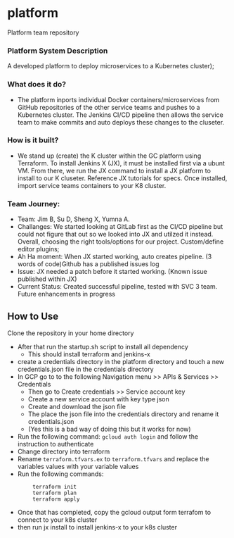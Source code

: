 # platform
Platform team repository
### Platform System Description

A developed platform to deploy microservices to a Kubernetes cluster);

### What does it do?
- The platform inports individual Docker containers/microservices from GitHub repositories of the other service teams and pushes to a Kubernetes cluster.  The 	Jenkins CI/CD pipeline then allows the service team to make commits and auto deploys 	these changes to the cluseter.

### How is it built?

- We stand up (create) the K cluster within the GC platform using Terraform.  To install Jenkins X (JX), it must be installed first via a ubunt VM.  From there, we run the JX  	command to install a JX platform to install to our K cluseter.  Reference JX tutorials for 	specs.  Once installed, import service teams containers to your K8 cluster.


### Team Journey:

- Team: Jim B, Su D, Sheng X, Yumna A.
- Challanges:  We started looking at GitLab first as the CI/CD pipeline but could not figure that out so we looked into JX and utilzed it instead.  Overall, choosing the right 	tools/options for our project.  Custom/define editor plugins;
- Ah Ha moment:  When JX started working, auto creates pipeline. (3 words of code)Github has a published issues log
- Issue:  JX needed a patch before it started working. (Known issue published within JX)
- Current Status: Created successful pipeline, tested with SVC 3 team.  Future enhancements in progress

## How to Use
Clone the repository in your home directory<br />
* After that run the startup.sh script to install all dependency<br />
    * This should install terraform and jenkins-x<br />
* create a credentials directory in the platform directory and touch a new credentials.json file in the credentials directory<br />
* In GCP go to to the following Navigation menu >> APIs & Services >> Credentials<br />
    * Then go to Create credentials >> Service account key<br />
    * Create a new service account with key type json<br />
    * Create and download the json file<br />
    * The place the json file into the credentials directory and rename it credentials.json<br />
    * (Yes this is a bad way of doing this but it works for now)<br />
* Run the following command: ```gcloud auth login``` and follow the instruction to authenticate
* Change directory into terraform
* Rename ```terraform.tfvars.ex``` to ```terraform.tfvars``` and replace the variables values with your variable values
* Run the following commands:
```
        terraform init
        terraform plan
        terraform apply
```
* Once that has completed, copy the gcloud output form terrafom to connect to your k8s cluster
* then run jx install to install jenkins-x to your k8s cluster
